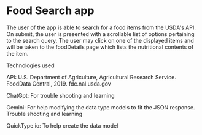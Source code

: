 # Food Search app

The user of the app is able to search for a food items from the USDA's API. On submit, the user is presented with a scrollable list of options pertaining to the search query. The user may click on one of the displayed items and will be taken to the foodDetails page which lists the nutritional contents of the item. 




Technologies used

API:  U.S. Department of Agriculture, Agricultural Research Service. FoodData Central, 2019. fdc.nal.usda.gov

ChatGpt: For trouble shooting and learning 

Gemini: For help modifying the data type models to fit the JSON response. Trouble shooting and learning

QuickType.io: To help create the data model 
